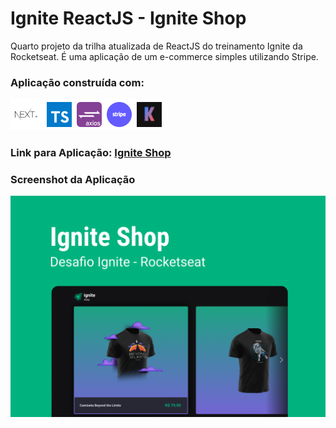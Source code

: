 # Ignite ReactJS - Ignite Shop
Quarto projeto da trilha atualizada de ReactJS do treinamento Ignite da Rocketseat.
É uma aplicação de um e-commerce simples utilizando Stripe.
### Aplicação construída com:
<div>
  <img src="/public/techs.png" title="NextJS | TypeScript | Stripe | Keen Slider | Axios" />
</div>

### Link para Aplicação: [Ignite Shop](https://ignite-react-js-ignite-shop.vercel.app/ "Ignite Shop")

### Screenshot da Aplicação
![Ignite Shop](/public/capa.png "Ignite Shop")
